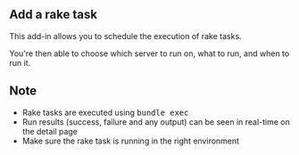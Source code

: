 

## Add a rake task
This add-in allows you to schedule the execution of rake tasks.

You're then able to choose which server to run on, what to run, and when to run it.

## Note
* Rake tasks are executed using <kbd>bundle exec</kbd>
* Run results (success, failure and any output) can be seen in real-time on the detail page
* Make sure the rake task is running in the right environment